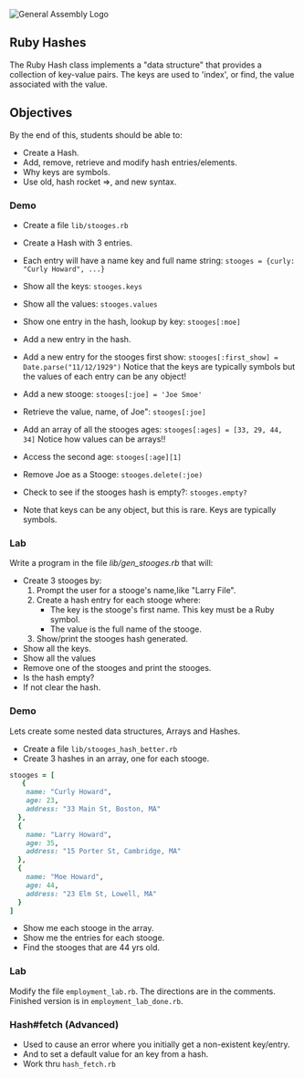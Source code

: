 ![General Assembly Logo](http://i.imgur.com/ke8USTq.png)

## Ruby Hashes

The Ruby Hash class implements a "data structure" that provides a
collection of key-value pairs. The keys are used to 'index', or find,
the value associated with the value.

## Objectives

By the end of this, students should be able to:

- Create a Hash.
- Add, remove, retrieve and modify hash entries/elements.
- Why keys are symbols.
- Use old, hash rocket =>, and new syntax.

### Demo


* Create a file `lib/stooges.rb`
* Create a Hash with 3 entries. 
* Each entry will have a name key and full name string: `stooges = {curly: "Curly Howard", ...}`
* Show all the keys: `stooges.keys`
* Show all the values: `stooges.values`
* Show one entry in the hash, lookup by key: `stooges[:moe]`
* Add a new entry in the hash.
* Add a new entry for the stooges first show: `stooges[:first_show] = Date.parse("11/12/1929")`
	Notice that the keys are typically symbols but the 
	values of each entry can be any object!
	
* Add a new stooge: `stooges[:joe] = 'Joe Smoe'`
* Retrieve the value, name, of Joe": `stooges[:joe]`
* Add an array of all the stooges ages: `stooges[:ages] = [33, 29, 44, 34]` Notice how values can be arrays!!
* Access the second age: `stooges[:age][1]`
* Remove Joe as a Stooge: `stooges.delete(:joe)`
* Check to see if the stooges hash is empty?: `stooges.empty?`
* Note that keys can be any object, but this is rare. Keys are typically symbols.

### Lab 
Write a program in the file _lib/gen_stooges.rb_ that will:    

* Create 3 stooges by:  
	1. Prompt the user for a stooge's name,like "Larry File".  
	2. Create a hash entry for each stooge where:  
		* The key is the stooge's first name. This key must be a Ruby symbol.  
		* The value is the full name of the stooge.  
	3. Show/print the stooges hash generated.
* Show all the keys.
* Show all the values
* Remove one of the stooges and print the stooges.
* Is the hash empty?
* If not clear the hash.

### Demo

Lets create some nested data structures, Arrays and Hashes.

* Create a file `lib/stooges_hash_better.rb`
* Create 3 hashes in an array, one for each stooge.  
```ruby
stooges = [
   {
    name: "Curly Howard",
    age: 23,
    address: "33 Main St, Boston, MA"
  },
  {
    name: "Larry Howard",
    age: 35,
    address: "15 Porter St, Cambridge, MA"
  },
  {
    name: "Moe Howard",
    age: 44,
    address: "23 Elm St, Lowell, MA"
  }
]
```

* Show me each stooge in the array.  
* Show me the entries for each stooge. 
* Find the stooges that are 44 yrs old.
	

### Lab
Modify the file `employment_lab.rb`. The directions are in the comments.  
Finished version is in `employment_lab_done.rb`.  

### Hash#fetch (Advanced)
* Used to cause an error where you initially get a non-existent key/entry.
* And to set a default value for an key from a hash.
* Work thru `hash_fetch.rb`
